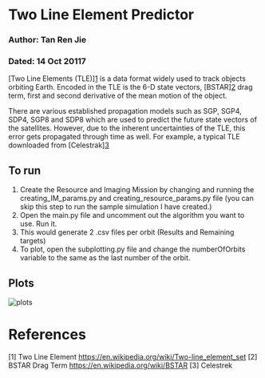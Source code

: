 # Two Line Element Predictor
### Author: Tan Ren Jie
### Dated: 14 Oct 20117
[Two Line Elements (TLE)][1](https://en.wikipedia.org/wiki/Two-line_element_set) is a data format widely used to track objects orbiting Earth. Encoded in the TLE is the 6-D state vectors, [BSTAR][2](https://en.wikipedia.org/wiki/BSTAR) drag term, first and second derivative of the mean motion of the object.  <br>

There are various established propagation models such as SGP, SGP4, SDP4, SGP8 and SDP8 which are used to predict the future state vectors of the satellites. However, due to the inherent uncertainties of the TLE, this error gets propagated through time as well. For example, a typical TLE downloaded from [Celestrak][3](https://celestrak.com/)

## To run
1. Create the Resource and Imaging Mission by changing and running the creating_IM_params.py and creating_resource_params.py file (you can skip this step to run the sample simulation I have created.)
2. Open the main.py file and uncomment out the algorithm you want to use. Run it.
3. This would generate 2 .csv files per orbit (Results and Remaining targets)
4. To plot, open the subplotting.py file and change the numberOfOrbits variable to the same as the last number of the orbit.

## Plots
![plots](plotting_results.png)

# References
[1] Two Line Element https://en.wikipedia.org/wiki/Two-line_element_set
[2] BSTAR Drag Term https://en.wikipedia.org/wiki/BSTAR
[3] Celestrek
